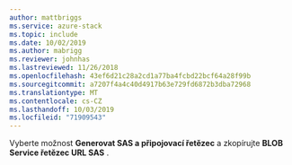 ```yaml
---
author: mattbriggs
ms.service: azure-stack
ms.topic: include
ms.date: 10/02/2019
ms.author: mabrigg
ms.reviewer: johnhas
ms.lastreviewed: 11/26/2018
ms.openlocfilehash: 43ef6d21c28a2cd1a77ba4fcbd22bcf64a28f99b
ms.sourcegitcommit: a7207f4a4c40d4917b63e729fd6872b3dba72968
ms.translationtype: MT
ms.contentlocale: cs-CZ
ms.lasthandoff: 10/03/2019
ms.locfileid: "71909543"
---
```

Vyberte možnost **Generovat SAS a připojovací řetězec** a zkopírujte **BLOB Service řetězec URL SAS** .